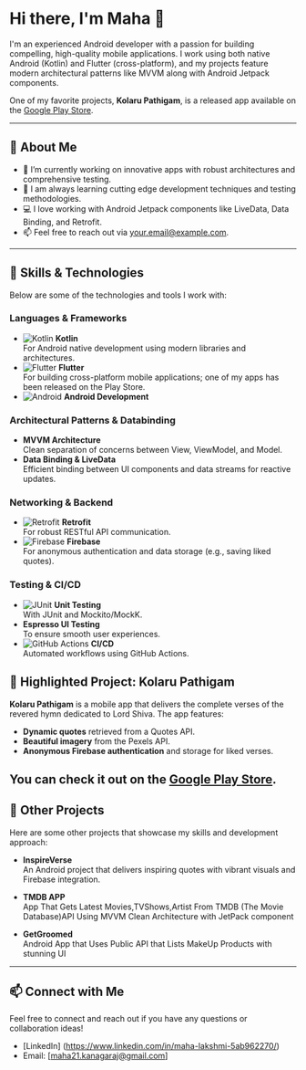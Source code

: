 # Hi there, I'm Maha 👋

I'm an experienced Android developer with a passion for building compelling, high-quality mobile applications. I work using both native Android (Kotlin) and Flutter (cross-platform), and my projects feature modern architectural patterns like MVVM along with Android Jetpack components.  

One of my favorite projects, **Kolaru Pathigam**, is a released app available on the [Google Play Store](https://play.google.com/store/apps/details?id=com.maha.kolaru_pathigam).

---

## 💼 About Me

- 🔭 I’m currently working on innovative apps with robust architectures and comprehensive testing.
- 🌱 I am always learning cutting edge development techniques and testing methodologies.
- 💻 I love working with Android Jetpack components like LiveData, Data Binding, and Retrofit.
- 📫 Feel free to reach out via [your.email@example.com](mailto:your.email@example.com).

---

## 🚀 Skills & Technologies

Below are some of the technologies and tools I work with:

### Languages & Frameworks
- ![Kotlin](https://img.shields.io/badge/Kotlin-326CE5?style=for-the-badge&logo=kotlin&logoColor=white) **Kotlin**  
  For Android native development using modern libraries and architectures.
- ![Flutter](https://img.shields.io/badge/Flutter-02569B?style=for-the-badge&logo=flutter&logoColor=white) **Flutter**  
  For building cross-platform mobile applications; one of my apps has been released on the Play Store.
- ![Android](https://img.shields.io/badge/Android-3DDC84?style=for-the-badge&logo=android&logoColor=white) **Android Development**

### Architectural Patterns & Databinding
- **MVVM Architecture**  
  Clean separation of concerns between View, ViewModel, and Model.
- **Data Binding & LiveData**  
  Efficient binding between UI components and data streams for reactive updates.

### Networking & Backend
- ![Retrofit](https://img.shields.io/badge/Retrofit-FF6C37?style=for-the-badge&logo=retrofit&logoColor=white) **Retrofit**  
  For robust RESTful API communication.
- ![Firebase](https://img.shields.io/badge/Firebase-FFCA28?style=for-the-badge&logo=firebase&logoColor=black) **Firebase**  
  For anonymous authentication and data storage (e.g., saving liked quotes).

### Testing & CI/CD
- ![JUnit](https://img.shields.io/badge/JUnit-25A162?style=for-the-badge&logo=junit&logoColor=white) **Unit Testing**  
  With JUnit and Mockito/MockK.
- **Espresso UI Testing**  
  To ensure smooth user experiences.
- ![GitHub Actions](https://img.shields.io/badge/GitHub_Actions-2088FF?style=for-the-badge&logo=github-actions&logoColor=white) **CI/CD**  
  Automated workflows using GitHub Actions.

## 🌟 Highlighted Project: Kolaru Pathigam

**Kolaru Pathigam** is a mobile app that delivers the complete verses of the revered hymn dedicated to Lord Shiva. The app features:
- **Dynamic quotes** retrieved from a Quotes API.
- **Beautiful imagery** from the Pexels API.
- **Anonymous Firebase authentication** and storage for liked verses.
  
You can check it out on the [Google Play Store](https://play.google.com/store/apps/details?id=com.maha.kolaru_pathigam).
---

## 📂 Other Projects

Here are some other projects that showcase my skills and development approach:

- **InspireVerse**  
  An Android project that delivers inspiring quotes with vibrant visuals and Firebase integration.
  
- **TMDB APP**  
  App That Gets Latest Movies,TVShows,Artist From TMDB (The Movie Database)API Using MVVM Clean Architecture with JetPack component
  
- **GetGroomed**  
Android App that Uses Public API that Lists MakeUp Products with stunning UI
---

## 📫 Connect with Me

Feel free to connect and reach out if you have any questions or collaboration ideas!

- [LinkedIn] (https://www.linkedin.com/in/maha-lakshmi-5ab962270/)
- Email: [maha21.kanagaraj@gmail.com]
